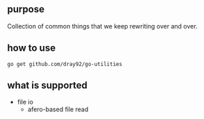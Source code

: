 ## purpose

Collection of common things that we keep rewriting over and over.

## how to use

```lang=bash
go get github.com/dray92/go-utilities
```

## what is supported

* file io
    * afero-based file read
